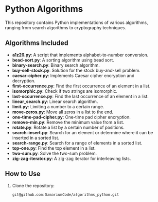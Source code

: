 # Python Algorithms

This repository contains Python implementations of various algorithms, ranging from search algorithms to cryptography techniques.

## Algorithms Included

- **a1z26.py**: A script that implements alphabet-to-number conversion.
- **bead-sort.py**: A sorting algorithm using bead sort.
- **binary-search.py**: Binary search algorithm.
- **buy-sell-stock.py**: Solution for the stock buy-and-sell problem.
- **caesar-cipher.py**: Implements Caesar cipher encryption and decryption.
- **first-occurrence.py**: Find the first occurrence of an element in a list.
- **isomorphic.py**: Check if two strings are isomorphic.
- **last-occurrence.py**: Find the last occurrence of an element in a list.
- **linear_search.py**: Linear search algorithm.
- **limit.py**: Limiting a number to a certain range.
- **move-zeros.py**: Move all zeros in a list to the end.
- **one-time-pad-cipher.py**: One-time pad cipher encryption.
- **remove-min.py**: Remove the minimum value from a list.
- **rotate.py**: Rotate a list by a certain number of positions.
- **search-insert.py**: Search for an element or determine where it can be inserted in a sorted list.
- **search-range.py**: Search for a range of elements in a sorted list.
- **top-one.py**: Find the top element in a list.
- **two-sum.py**: Solve the two-sum problem.
- **zig-zag-iterator.py**: A zig-zag iterator for interleaving lists.

## How to Use

1. Clone the repository:
   ```bash
   git@github.com:SamariumCode/algorithms_python.git
